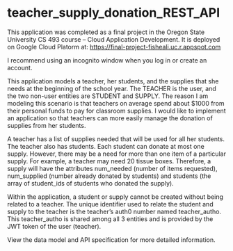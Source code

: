 # teacher_supply_donation_REST_API

This application was completed as a final project in the Oregon State University CS 493 course – Cloud Application Development. It is deployed on Google Cloud Platorm at: 
https://final-project-fisheali.uc.r.appspot.com

I recommend using an incognito window when you log in or create an account. 

This application models a teacher, her students, and the supplies that she needs at the beginning of the school year. The TEACHER is the user, and the two non-user entities are STUDENT and SUPPLY.
The reason I am modeling this scenario is that teachers on average spend about $1000 from their personal funds to pay for classroom supplies. I would like to implement an application so that teachers can more easily manage the donation of supplies from her students. 

A teacher has a list of supplies needed that will be used for all her students. The teacher also has students. Each student can donate at most one supply. However, there may be a need for more than one item of a particular supply. For example, a teacher may need 20 tissue boxes. Therefore, a supply will have the attributes num_needed (number of items requested), num_supplied (number already donated by students) and students (the array of student_ids of students who donated the supply). 

Within the application, a student or supply cannot be created without being related to a teacher.
The unique identifier used to relate the student and supply to the teacher is the teacher’s auth0 number named teacher_autho. This teacher_autho is shared among all 3 entities and is provided by the JWT token of the user (teacher).

View the data model and API specification for more detailed information.
